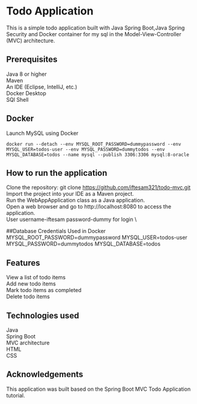 # Todo Application
This is a simple todo application built with Java Spring Boot,Java Spring Security and Docker container for my sql in the Model-View-Controller (MVC) architecture.

## Prerequisites
Java 8 or higher \
Maven \
An IDE (Eclipse, IntelliJ, etc.) \
Docker Desktop \
SQl Shell 


## Docker

Launch MySQL using Docker
```
docker run --detach --env MYSQL_ROOT_PASSWORD=dummypassword --env MYSQL_USER=todos-user --env MYSQL_PASSWORD=dummytodos --env MYSQL_DATABASE=todos --name mysql --publish 3306:3306 mysql:8-oracle
```


## How to run the application
Clone the repository: git clone https://github.com/iftesam321/todo-mvc.git \
Import the project into your IDE as a Maven project. \
Run the WebAppApplication class as a Java application. \
Open a web browser and go to http://localhost:8080 to access the application. \
User username-iftesam password-dummy for login \

##Database Credentials Used in Docker
MYSQL_ROOT_PASSWORD=dummypassword
MYSQL_USER=todos-user 
MYSQL_PASSWORD=dummytodos 
MYSQL_DATABASE=todos

## Features
View a list of todo items \
Add new todo items \
Mark todo items as completed \
Delete todo items 

## Technologies used
Java \
Spring Boot \
MVC architecture \
HTML \
CSS 

## Acknowledgements
This application was built based on the Spring Boot MVC Todo Application tutorial.
